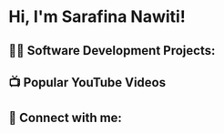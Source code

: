 <h1>Hi, I'm Sarafina Nawiti! 
  
<h2>👨‍💻 Software Development Projects:</h2>

<h2>📺 Popular YouTube Videos</h2>



<h2> 🤳 Connect with me:</h2>
